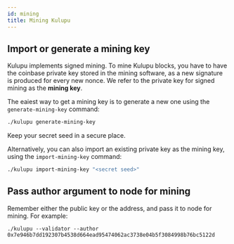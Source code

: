 ```yaml
---
id: mining
title: Mining Kulupu
---
```


## Import or generate a mining key

Kulupu implements signed mining. To mine Kulupu blocks, you have to
have the coinbase private key stored in the mining software, as a new
signature is produced for every new nonce. We refer to the private key
for signed mining as the **mining key**.

The eaiest way to get a mining key is to generate a new one using the
`generate-mining-key` command:

```bash
./kulupu generate-mining-key
```

Keep your secret seed in a secure place.

Alternatively, you can also import an existing private key as the
mining key, using the `import-mining-key` command:

```bash
./kulupu import-mining-key "<secret seed>"
```

## Pass author argument to node for mining

Remember either the public key or the address, and pass it to node for
mining. For example:

```
./kulupu --validator --author 0x7e946b7dd192307b4538d664ead95474062ac3738e04b5f3084998b76bc5122d
```
